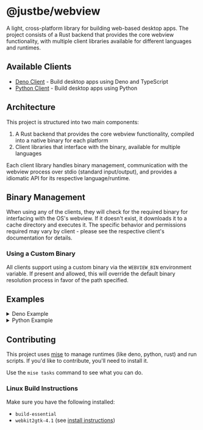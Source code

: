 # @justbe/webview

A light, cross-platform library for building web-based desktop apps. The project consists of a Rust backend that provides the core webview functionality, with multiple client libraries available for different languages and runtimes.

## Available Clients

- [Deno Client](src/clients/deno/README.md) - Build desktop apps using Deno and TypeScript
- [Python Client](src/clients/python/README.md) - Build desktop apps using Python

## Architecture

This project is structured into two main components:

1. A Rust backend that provides the core webview functionality, compiled into a native binary for each platform
2. Client libraries that interface with the binary, available for multiple languages

Each client library handles binary management, communication with the webview process over stdio (standard input/output), and provides a idiomatic API for its respective language/runtime.

## Binary Management

When using any of the clients, they will check for the required binary for interfacing with the OS's webview. If it doesn't exist, it downloads it to a cache directory and executes it. The specific behavior and permissions required may vary by client - please see the respective client's documentation for details.

### Using a Custom Binary

All clients support using a custom binary via the `WEBVIEW_BIN` environment variable. If present and allowed, this will override the default binary resolution process in favor of the path specified.

## Examples

<details>
<summary>Deno Example</summary>

```typescript
import { createWebView } from "jsr:@justbe/webview";

using webview = await createWebView({
  title: "Example",
  html: "<h1>Hello, World!</h1>",
  devtools: true
});

webview.on("started", async () => {
  await webview.openDevTools();
  await webview.eval("console.log('This is printed from eval!')");
});

await webview.waitUntilClosed();
```

</details>

<details>
<summary>Python Example</summary>

```python
import asyncio
from justbe_webview import WebView, WebViewOptions, WebViewContentHtml, WebViewNotification

async def main():
    config = WebViewOptions(
        title="Example",
        load=WebViewContentHtml(html="<h1>Hello, World!</h1>"),
        devtools=True
    )

    async with WebView(config) as webview:
        async def handle_start(event: WebViewNotification):
            await webview.open_devtools()
            await webview.eval("console.log('This is printed from eval!')")

        webview.on("started", handle_start)

if __name__ == "__main__":
    asyncio.run(main())
```

</details>

## Contributing

This project uses [mise](https://mise.jdx.dev/) to manage runtimes (like deno, python, rust) and run scripts. If you'd like to contribute, you'll need to install it. 

Use the `mise tasks` command to see what you can do. 

### Linux Build Instructions

Make sure you have the following installed:

- `build-essential`
- `webkit2gtk-4.1` (see [install instructions](https://crates.io/crates/wry#user-content-linux-dependencies))
